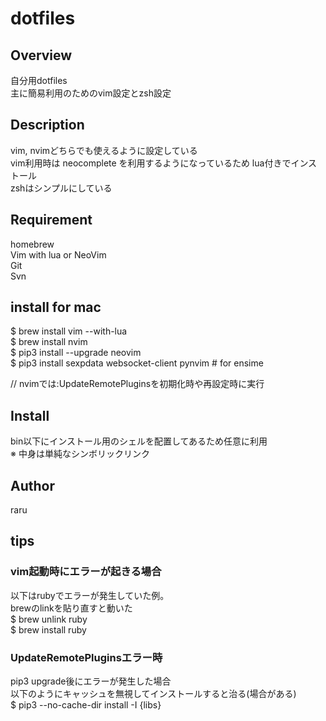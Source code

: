 # dotfiles

## Overview
自分用dotfiles  
主に簡易利用のためのvim設定とzsh設定  

## Description
vim, nvimどちらでも使えるように設定している  
vim利用時は neocomplete を利用するようになっているため lua付きでインストール  
zshはシンプルにしている  

## Requirement
homebrew  
Vim with lua or NeoVim   
Git  
Svn  

##  install for mac
$ brew install vim --with-lua  
$ brew install nvim  
$ pip3 install --upgrade neovim  
$ pip3 install sexpdata websocket-client pynvim # for ensime  

// nvimでは:UpdateRemotePluginsを初期化時や再設定時に実行  

## Install 
bin以下にインストール用のシェルを配置してあるため任意に利用  
※ 中身は単純なシンボリックリンク  

## Author
raru  

## tips

### vim起動時にエラーが起きる場合
以下はrubyでエラーが発生していた例。  
brewのlinkを貼り直すと動いた  
$ brew unlink ruby  
$ brew install ruby  

### UpdateRemotePluginsエラー時
pip3 upgrade後にエラーが発生した場合  
以下のようにキャッシュを無視してインストールすると治る(場合がある)  
$ pip3 --no-cache-dir install -I {libs}  



